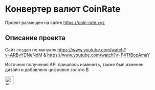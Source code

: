 # Конвертер валют CoinRate

Проект размещен на сайте https://coin-rate.xyz

## Описание проекта

Сайт создан по мануалу https://www.youtube.com/watch?v=ARBvYDNeNdM & https://www.youtube.com/watch?v=F4TfBopAmaY

Источник получения API пришлось изменить, также был изменен дизайн и добавлено цифровое золото ₿

<img src="https://user-images.githubusercontent.com/1303154/88677602-1635ba80-d120-11ea-84d8-d263ba5fc3c0.gif" width="28px" alt="hi">
